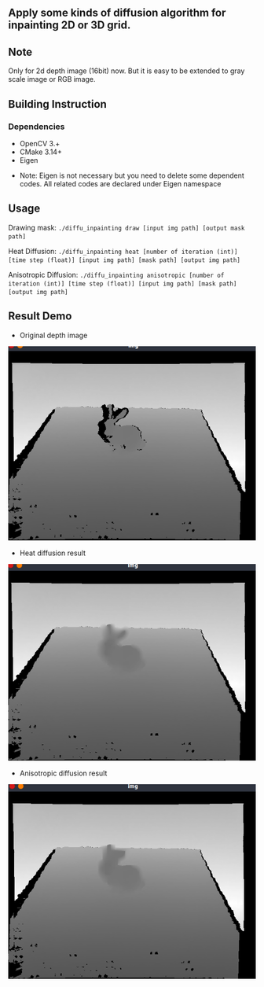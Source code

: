 ## Apply some kinds of diffusion algorithm for inpainting 2D or 3D grid.

## Note
Only for 2d depth image (16bit) now. But it is easy to be extended to gray scale image or RGB image.

## Building Instruction

### Dependencies
+ OpenCV 3.+
+ CMake 3.14+
+ Eigen

* Note: Eigen is not necessary but you need to delete some dependent codes. All related codes are declared under Eigen namespace

## Usage

Drawing mask: ```./diffu_inpainting draw [input img path] [output mask path]```

Heat Diffusion: ```./diffu_inpainting heat [number of iteration (int)] [time step (float)] [input img path] [mask path] [output img path]```

Anisotropic Diffusion: ```./diffu_inpainting anisotropic [number of iteration (int)] [time step (float)] [input img path] [mask path] [output img path]```

## Result Demo
+ Original depth image

![Repo List](docs/src.png)

+ Heat diffusion result

![Repo List](docs/heatdiff_res.png)

+ Anisotropic diffusion result

![Repo List](docs/anisodiff_res.png)